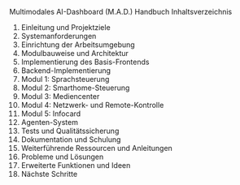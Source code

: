 Multimodales AI-Dashboard (M.A.D.) Handbuch
Inhaltsverzeichnis
1.	Einleitung und Projektziele
2.	Systemanforderungen
3.	Einrichtung der Arbeitsumgebung
4.	Modulbauweise und Architektur
5.	Implementierung des Basis-Frontends
6.	Backend-Implementierung
7.	Modul 1: Sprachsteuerung
8.	Modul 2: Smarthome-Steuerung
9.	Modul 3: Mediencenter
10.	Modul 4: Netzwerk- und Remote-Kontrolle
11.	Modul 5: Infocard
12.	Agenten-System
13.	Tests und Qualitätssicherung
14.	Dokumentation und Schulung
15.	Weiterführende Ressourcen und Anleitungen
16.	Probleme und Lösungen
17.	Erweiterte Funktionen und Ideen
18.	Nächste Schritte
